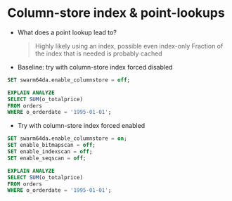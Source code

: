 
# Column-store index & point-lookups


* What does a point lookup lead to?
  > Highly likely using an index, possible even index-only
  > Fraction of the index that is needed is probably cached


* Baseline: try with column-store index forced disabled

```sql
SET swarm64da.enable_columnstore = off;

EXPLAIN ANALYZE
SELECT SUM(o_totalprice)
FROM orders
WHERE o_orderdate = '1995-01-01';
```


* Try with column-store index forced enabled

```sql
SET swarm64da.enable_columnstore = on;
SET enable_bitmapscan = off;
SET enable_indexscan = off;
SET enable_seqscan = off;

EXPLAIN ANALYZE
SELECT SUM(o_totalprice)
FROM orders
WHERE o_orderdate = '1995-01-01';
```
